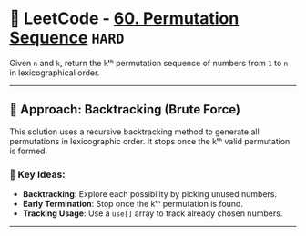 # 🎯 LeetCode - [60. Permutation Sequence](https://leetcode.com/problems/permutation-sequence/) `HARD`

Given `n` and `k`, return the kᵗʰ permutation sequence of numbers from `1` to `n` in lexicographical order.

---

## 🧠 Approach: Backtracking (Brute Force)

This solution uses a recursive backtracking method to generate all permutations in lexicographic order. It stops once the kᵗʰ valid permutation is formed.

### 🔑 Key Ideas:

- **Backtracking**: Explore each possibility by picking unused numbers.
- **Early Termination**: Stop once the kᵗʰ permutation is found.
- **Tracking Usage**: Use a `use[]` array to track already chosen numbers.

---
